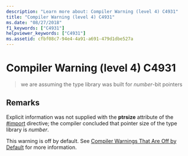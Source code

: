 ```yaml
---
description: "Learn more about: Compiler Warning (level 4) C4931"
title: "Compiler Warning (level 4) C4931"
ms.date: "08/27/2018"
f1_keywords: ["C4931"]
helpviewer_keywords: ["C4931"]
ms.assetid: cfbf08c7-94e4-4a91-a691-479d1dbe527a
---
```

# Compiler Warning (level 4) C4931

> we are assuming the type library was built for *number*-bit pointers

## Remarks

Explicit information was not supplied with the **ptrsize** attribute of the [#import](../../preprocessor/hash-import-directive-cpp.md) directive; the compiler concluded that pointer size of the type library is *number*.

This warning is off by default. See [Compiler Warnings That Are Off by Default](../../preprocessor/compiler-warnings-that-are-off-by-default.md) for more information.
